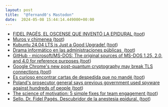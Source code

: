 ```yaml
---
layout: post
title:  "@fernand0's Mastodon"
date:  2024-05-08 15:44:14.449000+00:00
---
```

*  [FIDEL PAGÉS, EL OSCENSE QUE INVENTÓ LA EPIDURAL ](https://historiaragon.com/2024/01/26/fidel-pages-el-oscense-que-invento-la-epidural) ([toot](https://mastodon.social/@fernand0/112406236656128158))
*  [Muros y chimenea ](https://www.flickr.com/photos/fernand0/53684005971) ([toot](https://mastodon.social/@fernand0/112406236322584512))
*  [Kubuntu 24.04 LTS is Just a Good Upgrade! ](https://news.itsfoss.com/kubuntu-24-04) ([toot](https://mastodon.social/@fernand0/112405901767443107))
*  [Drama informático en las administraciones públicas  ](https://valenciaplaza.com/drama-informatico-en-las-administraciones-publica) ([toot](https://mastodon.social/@fernand0/112405184958859174))
*  [GitHub - microsoft/MS-DOS: The original sources of MS-DOS 1.25, 2.0, and 4.0 for reference purposes ](https://github.com/microsoft/MS-DO) ([toot](https://mastodon.social/@fernand0/112405009153477758))
*  [Google Chrome's new post-quantum cryptography may break TLS connections ](https://www.bleepingcomputer.com/news/security/google-chromes-new-post-quantum-cryptography-may-break-tls-connections) ([toot](https://mastodon.social/@fernand0/112404706470942095))
*  [Es curioso encontrar cartas de despedida que no mandé  ](https://mastodon.social/@fernand0/112404647541817686) ([toot](https://mastodon.social/@fernand0/112404647541817686))
*  [Poland's prosecutor general says previous government used spyware against hundreds of people ](https://apnews.com/article/poland-spyware-pegasus-nso-group-israel-413bb3cb27daac011d52b524c6d1616) ([toot](https://mastodon.social/@fernand0/112404487798649780))
*  [The science of motivation: 5 simple fixes for team engagement ](https://bigthink.com/business/the-science-of-motivation-5-simple-fixes-for-team-engagement) ([toot](https://mastodon.social/@fernand0/112402934460327736))
*  [Sello. Dr. Fidel Pagés. Descubridor de la anestesia epidural. ](https://avecesunafoto.wordpress.com/2024/05/07/sello-dr-fidel-pages-descubridor-de-la-anestesia-epidural) ([toot](https://mastodon.social/@fernand0/112401022100134275))
